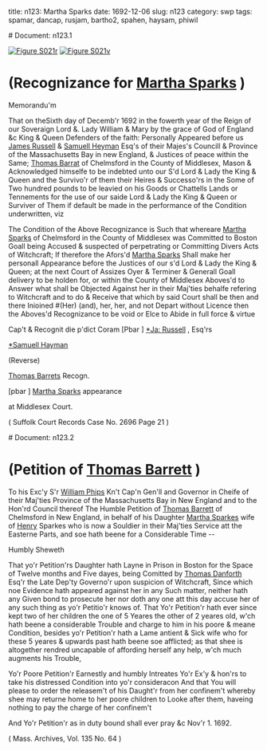 title: n123: Martha Sparks
date: 1692-12-06
slug: n123
category: swp
tags: spamar, dancap, rusjam, bartho2, spahen, haysam, phiwil


<div markdown class="doc" id="n123.1"># Document: n123.1

[![Figure S021r](archives/Suffolk/small/S021A.jpg)](archives/Suffolk/large/S021A.jpg)
[![Figure S021v](archives/Suffolk/small/S021B.jpg)](archives/Suffolk/large/S021B.jpg)

# (Recognizance for [Martha Sparks](/tag/spamar.html) )

Memorandu'm

That on theSixth day of Decemb'r 1692 in the fowerth year of the Reign of our Soveraign Lord &. Lady William & Mary by the grace of God of England &c King & Queen Defenders of the faith: Personally Appeared before us [James Russell](/tag/rusjam.html) & [Samuell Heyman](/tag/haysam.html) Esq's of their Majes's Councill & Province of the Massachusetts Bay in new England, & Justices of peace within the Same; [Thomas Barrat](/tag/bartho2.html) of Chelmsford in the County of Middlesex, Mason & Acknowledged himselfe to be indebted unto our S'd Lord & Lady the King & Queen and the Survivo'r of them their Heires & Successo'rs in the Some of Two hundred pounds to be leavied on his Goods or Chattells Lands or Tennements for the use of our saide Lord & Lady the King & Queen or Surviver of Them if default be made in the performance of the Condition underwritten, viz

The Condition of the Above Recognizance is Such that whereare [Martha Sparks](/tag/spamar.html) of Chelmsford in the County of Middlesex was Committed to Boston Goall being Accused & suspected of perpetrating or Committing Divers Acts of Witchcraft; If therefore the Afors'd [Martha Sparks](/tag/spamar.html) Shall make her personall Appearance before the Justices of our s'd Lord & Lady the King & Queen; at the next Court of Assizes Oyer & Terminer & Generall Goall delivery to be holden for, or within the County of Middlesex Aboves'd to Answer what shall be Objected Against her in their Maj'ties behalfe refering to Witchcraft and to do & Receive that which by said Court shall be then and there Inioined #(Her) (and), her, her, and not Depart without Licence then the Aboves'd Recognizance to be void or Elce to Abide in full force & virtue

Cap't & Recognit die p'dict Coram [Pbar ] [*Ja: Russell](/tag/rusjam.html) , Esq'rs

[*Samuell Hayman](/tag/haysam.html)

 

(Reverse) 

[Thomas Barrets](/tag/bartho2.html) Recogn.

[pbar ] [Martha Sparks](/tag/spamar.html) appearance

at Middlesex Court. 

( Suffolk Court Records Case No. 2696 Page 21 )
</div><div markdown class="doc" id="n123.2"># Document: n123.2


# (Petition of [Thomas Barrett](/tag/bartho2.html) )
To his Exc'y S'r [William Phips](/tag/phiwil.html) Kn't Cap'n Gen'll and Governor in Cheife of their Maj'ties Province of the Massachusetts Bay in New England and to the Hon'rd Council thereof
The Humble Petition of [Thomas Barrett](/tag/bartho2.html) of Chelmsford in New England, in behalf of his Daughter [Martha Sparkes](/tag/spamar.html) wife of [Henry](/tag/spahen.html) Sparkes who is now a Souldier in their Maj'ties Service att the Easterne Parts, and soe hath beene for a Considerable Time --

Humbly Sheweth 

That yo'r Petition'rs Daughter hath Layne in Prison in Boston for the Space of Twelve months and Five dayes, being Comitted by [Thomas Danforth](/tag/dancap.html) Esq'r the Late Dep'ty Governo'r upon suspicion of Witchcraft, Since which noe Evidence hath appeared against her in any Such matter, neither hath any Given bond to prosecute her nor doth any one att this day accuse her of any such thing as yo'r Petitio'r knows of. That Yo'r Petition'r hath ever since kept two of her children the one of 5 Yeares the other of 2 yeares old, w'ch hath beene a considerable Trouble and charge to him in his poore & meane Condition, besides yo'r Petition'r hath a Lame antient & Sick wife who for these 5 yeares & upwards past hath beene soe afflicted; as that shee is altogether rendred uncapable of affording herself any help, w'ch much augments his Trouble,

Yo'r Poore Petition'r Earnestly and humbly Intreates Yo'r Ex'y & hon'rs to take his distressed Condition into yo'r consideracon And that You will please to order the releasem't of his Daught'r from her confinem't whereby shee may returne home to her poore children to Looke after them, haveing nothing to pay the charge of her confinem't 

And Yo'r Petition'r as in duty bound shall ever pray &c Nov'r 1. 1692. 

( Mass. Archives, Vol. 135 No. 64 )
</div>